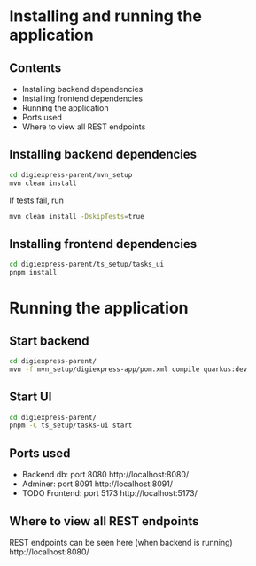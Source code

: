 # Installing and running the application

## Contents

* Installing backend dependencies
* Installing frontend dependencies
* Running the application
* Ports used
* Where to view all REST endpoints

## Installing backend dependencies

```bash
cd digiexpress-parent/mvn_setup
mvn clean install
```

If tests fail, run 

```bash
mvn clean install -DskipTests=true
```

## Installing frontend dependencies

```bash
cd digiexpress-parent/ts_setup/tasks_ui
pnpm install
```

# Running the application

## Start backend

```bash
cd digiexpress-parent/
mvn -f mvn_setup/digiexpress-app/pom.xml compile quarkus:dev
```

## Start UI

```bash
cd digiexpress-parent/ 
pnpm -C ts_setup/tasks-ui start
```

## Ports used

* Backend db: port 8080 http://localhost:8080/    
* Adminer: port 8091 http://localhost:8091/  
* TODO Frontend: port 5173 http://localhost:5173/   

## Where to view all REST endpoints

REST endpoints can be seen here (when backend is running)    
http://localhost:8080/